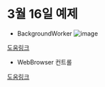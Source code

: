 # 3월 16일 예제



- BackgroundWorker
![image](https://user-images.githubusercontent.com/77951840/111244869-15b64980-8647-11eb-9492-8731eeedb825.png)


[도움링크](https://www.csharpstudy.com/WinForms/WinForms-backgroundworker.aspx)



- WebBrowser 컨트롤

[도움링크](https://www.csharpstudy.com/WinForms/WinForms-webbrowser.aspx)

